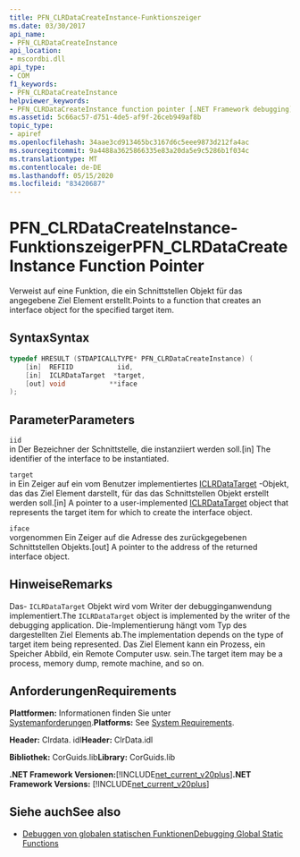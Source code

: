 ```yaml
---
title: PFN_CLRDataCreateInstance-Funktionszeiger
ms.date: 03/30/2017
api_name:
- PFN_CLRDataCreateInstance
api_location:
- mscordbi.dll
api_type:
- COM
f1_keywords:
- PFN_CLRDataCreateInstance
helpviewer_keywords:
- PFN_CLRDataCreateInstance function pointer [.NET Framework debugging]
ms.assetid: 5c66ac57-d751-4de5-af9f-26ceb949af8b
topic_type:
- apiref
ms.openlocfilehash: 34aae3cd913465bc3167d6c5eee9873d212fa4ac
ms.sourcegitcommit: 9a4488a3625866335e83a20da5e9c5286b1f034c
ms.translationtype: MT
ms.contentlocale: de-DE
ms.lasthandoff: 05/15/2020
ms.locfileid: "83420687"
---
```

# <a name="pfn_clrdatacreateinstance-function-pointer"></a><span data-ttu-id="755b2-102">PFN_CLRDataCreateInstance-Funktionszeiger</span><span class="sxs-lookup"><span data-stu-id="755b2-102">PFN_CLRDataCreateInstance Function Pointer</span></span>
<span data-ttu-id="755b2-103">Verweist auf eine Funktion, die ein Schnittstellen Objekt für das angegebene Ziel Element erstellt.</span><span class="sxs-lookup"><span data-stu-id="755b2-103">Points to a function that creates an interface object for the specified target item.</span></span>  
  
## <a name="syntax"></a><span data-ttu-id="755b2-104">Syntax</span><span class="sxs-lookup"><span data-stu-id="755b2-104">Syntax</span></span>  
  
```cpp  
typedef HRESULT (STDAPICALLTYPE* PFN_CLRDataCreateInstance) (  
    [in]  REFIID           iid,  
    [in]  ICLRDataTarget  *target,  
    [out] void           **iface  
);  
```  
  
## <a name="parameters"></a><span data-ttu-id="755b2-105">Parameter</span><span class="sxs-lookup"><span data-stu-id="755b2-105">Parameters</span></span>  
 `iid`  
 <span data-ttu-id="755b2-106">in Der Bezeichner der Schnittstelle, die instanziiert werden soll.</span><span class="sxs-lookup"><span data-stu-id="755b2-106">[in] The identifier of the interface to be instantiated.</span></span>  
  
 `target`  
 <span data-ttu-id="755b2-107">in Ein Zeiger auf ein vom Benutzer implementiertes [ICLRDataTarget](iclrdatatarget-interface.md) -Objekt, das das Ziel Element darstellt, für das das Schnittstellen Objekt erstellt werden soll.</span><span class="sxs-lookup"><span data-stu-id="755b2-107">[in] A pointer to a user-implemented [ICLRDataTarget](iclrdatatarget-interface.md) object that represents the target item for which to create the interface object.</span></span>  
  
 `iface`  
 <span data-ttu-id="755b2-108">vorgenommen Ein Zeiger auf die Adresse des zurückgegebenen Schnittstellen Objekts.</span><span class="sxs-lookup"><span data-stu-id="755b2-108">[out] A pointer to the address of the returned interface object.</span></span>  
  
## <a name="remarks"></a><span data-ttu-id="755b2-109">Hinweise</span><span class="sxs-lookup"><span data-stu-id="755b2-109">Remarks</span></span>  
 <span data-ttu-id="755b2-110">Das- `ICLRDataTarget` Objekt wird vom Writer der debugginganwendung implementiert.</span><span class="sxs-lookup"><span data-stu-id="755b2-110">The `ICLRDataTarget` object is implemented by the writer of the debugging application.</span></span> <span data-ttu-id="755b2-111">Die-Implementierung hängt vom Typ des dargestellten Ziel Elements ab.</span><span class="sxs-lookup"><span data-stu-id="755b2-111">The implementation depends on the type of target item being represented.</span></span> <span data-ttu-id="755b2-112">Das Ziel Element kann ein Prozess, ein Speicher Abbild, ein Remote Computer usw. sein.</span><span class="sxs-lookup"><span data-stu-id="755b2-112">The target item may be a process, memory dump, remote machine, and so on.</span></span>  
  
## <a name="requirements"></a><span data-ttu-id="755b2-113">Anforderungen</span><span class="sxs-lookup"><span data-stu-id="755b2-113">Requirements</span></span>  
 <span data-ttu-id="755b2-114">**Plattformen:** Informationen finden Sie unter [Systemanforderungen](../../get-started/system-requirements.md).</span><span class="sxs-lookup"><span data-stu-id="755b2-114">**Platforms:** See [System Requirements](../../get-started/system-requirements.md).</span></span>  
  
 <span data-ttu-id="755b2-115">**Header:** Clrdata. idl</span><span class="sxs-lookup"><span data-stu-id="755b2-115">**Header:** ClrData.idl</span></span>  
  
 <span data-ttu-id="755b2-116">**Bibliothek:** CorGuids.lib</span><span class="sxs-lookup"><span data-stu-id="755b2-116">**Library:** CorGuids.lib</span></span>  
  
 <span data-ttu-id="755b2-117">**.NET Framework Versionen:**[!INCLUDE[net_current_v20plus](../../../../includes/net-current-v20plus-md.md)]</span><span class="sxs-lookup"><span data-stu-id="755b2-117">**.NET Framework Versions:** [!INCLUDE[net_current_v20plus](../../../../includes/net-current-v20plus-md.md)]</span></span>  
  
## <a name="see-also"></a><span data-ttu-id="755b2-118">Siehe auch</span><span class="sxs-lookup"><span data-stu-id="755b2-118">See also</span></span>

- [<span data-ttu-id="755b2-119">Debuggen von globalen statischen Funktionen</span><span class="sxs-lookup"><span data-stu-id="755b2-119">Debugging Global Static Functions</span></span>](debugging-global-static-functions.md)
